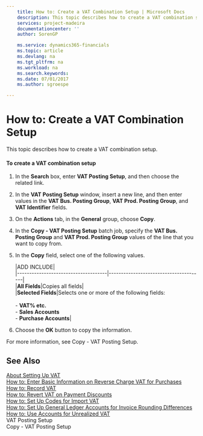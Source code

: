 ```yaml
---
    title: How to: Create a VAT Combination Setup | Microsoft Docs
    description: This topic describes how to create a VAT combination setup.
    services: project-madeira
    documentationcenter: ''
    author: SorenGP

    ms.service: dynamics365-financials
    ms.topic: article
    ms.devlang: na
    ms.tgt_pltfrm: na
    ms.workload: na
    ms.search.keywords:
    ms.date: 07/01/2017
    ms.author: sgroespe

---
```

# How to: Create a VAT Combination Setup
This topic describes how to create a VAT combination setup.  
  
#### To create a VAT combination setup  
  
1.  In the **Search** box, enter **VAT Posting Setup**, and then choose the related link.  
  
2.  In the **VAT Posting Setup** window, insert a new line, and then enter values in the **VAT Bus. Posting Group**, **VAT Prod. Posting Group**, and **VAT Identifier** fields.  
  
3.  On the **Actions** tab, in the **General** group, choose **Copy**.  
  
4.  In the **Copy - VAT Posting Setup** batch job, specify the **VAT Bus. Posting Group** and **VAT Prod. Posting Group** values of the line that you want to copy from.  
  
5.  In the **Copy** field, select one of the following values.  
  
    |ADD INCLUDE<!--[!INCLUDE[bp_optionsheading](../../includes/bp_tabledescription_md.md)]-->|  
    |-------------------------------------|---------------------------------------|  
    |**All Fields**|Copies all fields|  
    |**Selected Fields**|Selects one or more of the following fields:<br /><br /> -   **VAT% etc.**<br />-   **Sales Accounts**<br />-   **Purchase Accounts**|  
  
6.  Choose the **OK** button to copy the information.  
  
 For more information, see Copy - VAT Posting Setup.  
  
## See Also  
 [About Setting Up VAT](../about-setting-up-vat.md)   
 [How to: Enter Basic Information on Reverse Charge VAT for Purchases](../how-to-enter-basic-information-on-reverse-charge-vat-for-purchases.md)   
 [How to: Record VAT](../how-to-record-vat.md)   
 [How to: Revert VAT on Payment Discounts](../how-to-revert-vat-on-payment-discounts.md)   
 [How to: Set Up Codes for Import VAT](../how-to-set-up-codes-for-import-vat.md)   
 [How to: Set Up General Ledger Accounts for Invoice Rounding Differences](../how-to-set-up-general-ledger-accounts-for-invoice-rounding-differences.md)   
 [How to: Use Accounts for Unrealized VAT](../how-to-use-accounts-for-unrealized-vat.md)   
 VAT Posting Setup   
 Copy - VAT Posting Setup